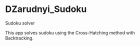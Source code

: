 # DZarudnyi_Sudoku
Sudoku solver

This app solves sudoku using the Cross-Hatching method with Backtracking.

